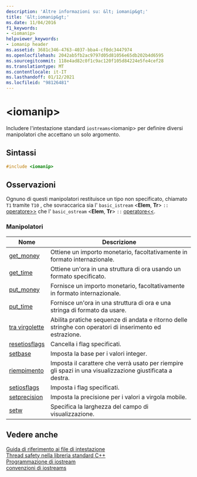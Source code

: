 ```yaml
---
description: 'Altre informazioni su: &lt; iomanip&gt;'
title: '&lt;iomanip&gt;'
ms.date: 11/04/2016
f1_keywords:
- <iomanip>
helpviewer_keywords:
- iomanip header
ms.assetid: 3681c346-4763-4037-bba4-cf0dc3447974
ms.openlocfilehash: 2042ab5fb2ac9797d05d81056e65db202b4d6595
ms.sourcegitcommit: 118e4ad82c0f1c9ac120f105d84224e5fe4cef28
ms.translationtype: MT
ms.contentlocale: it-IT
ms.lasthandoff: 01/12/2021
ms.locfileid: "98126481"
---
```

# <a name="ltiomanipgt"></a>&lt;iomanip&gt;

Includere l'intestazione standard `iostreams`\<iomanip> per definire diversi manipolatori che accettano un solo argomento.

## <a name="syntax"></a>Sintassi

```cpp
#include <iomanip>
```

## <a name="remarks"></a>Osservazioni

Ognuno di questi manipolatori restituisce un tipo non specificato, chiamato `T1` tramite `T10` , che sovraccarica sia l' `basic_istream` \<**Elem**, **Tr**> `::` [operatore>>](../standard-library/istream-operators.md#op_gt_gt) che l' `basic_ostream` \<**Elem**, **Tr**> `::` [operatore<<](../standard-library/ostream-operators.md#op_lt_lt).

### <a name="manipulators"></a>Manipolatori

|Nome|Descrizione|
|-|-|
|[get_money](../standard-library/iomanip-functions.md#iomanip_get_money)|Ottiene un importo monetario, facoltativamente in formato internazionale.|
|[get_time](../standard-library/iomanip-functions.md#iomanip_get_time)|Ottiene un'ora in una struttura di ora usando un formato specificato.|
|[put_money](../standard-library/iomanip-functions.md#iomanip_put_money)|Fornisce un importo monetario, facoltativamente in formato internazionale.|
|[put_time](../standard-library/iomanip-functions.md#iomanip_put_time)|Fornisce un'ora in una struttura di ora e una stringa di formato da usare.|
|[tra virgolette](../standard-library/iomanip-functions.md#quoted)|Abilita pratiche sequenze di andata e ritorno delle stringhe con operatori di inserimento ed estrazione.|
|[resetiosflags](../standard-library/iomanip-functions.md#resetiosflags)|Cancella i flag specificati.|
|[setbase](../standard-library/iomanip-functions.md#setbase)|Imposta la base per i valori integer.|
|[riempimento](../standard-library/iomanip-functions.md#setfill)|Imposta il carattere che verrà usato per riempire gli spazi in una visualizzazione giustificata a destra.|
|[setiosflags](../standard-library/iomanip-functions.md#setiosflags)|Imposta i flag specificati.|
|[setprecision](../standard-library/iomanip-functions.md#setprecision)|Imposta la precisione per i valori a virgola mobile.|
|[setw](../standard-library/iomanip-functions.md#setw)|Specifica la larghezza del campo di visualizzazione.|

## <a name="see-also"></a>Vedere anche

[Guida di riferimento ai file di intestazione](../standard-library/cpp-standard-library-header-files.md)\
[Thread safety nella libreria standard C++](../standard-library/thread-safety-in-the-cpp-standard-library.md)\
[Programmazione di iostream](../standard-library/iostream-programming.md)\
[convenzioni di iostreams](../standard-library/iostreams-conventions.md)

